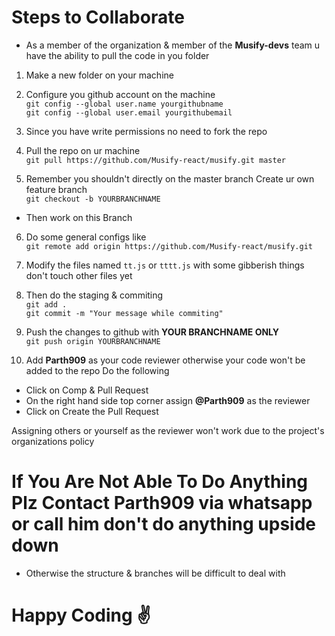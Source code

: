 # Steps to Collaborate

- As a member of the organization & member of the **Musify-devs** team u have the ability to pull the code in you folder

1. Make a new folder on your machine

2. Configure you github account on the machine \
`git config --global user.name yourgithubname`\
`git config --global user.email yourgithubemail`
3. Since you have write permissions no need to fork the repo

4. Pull the repo on ur machine\
`git pull https://github.com/Musify-react/musify.git master `

5. Remember you shouldn't directly on the master branch Create ur own feature branch\
`git checkout -b YOURBRANCHNAME`
- Then work on this Branch

6. Do some general configs like\
`git remote add origin https://github.com/Musify-react/musify.git`

7. Modify the files named `tt.js` or `tttt.js` with some gibberish things don't touch other files yet

8. Then do the staging & commiting\
`git add . `\
`git commit -m "Your message while commiting"`

9. Push the changes to github with **YOUR BRANCHNAME ONLY**\
`git push origin YOURBRANCHNAME`

10. Add **Parth909** as your code reviewer otherwise your code won't be added to the repo
Do the following
- Click on Comp & Pull Request
- On the right hand side top corner assign **@Parth909** as the reviewer
- Click on Create the Pull Request

Assigning others or yourself as the reviewer won't work due to the project's organizations policy

# If You Are Not Able To Do Anything Plz Contact Parth909 via whatsapp or call him don't do anything upside down
- Otherwise the structure & branches will be difficult to deal with

# Happy Coding :v:
